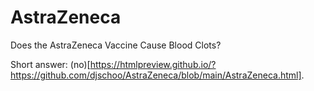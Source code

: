 # AstraZeneca
Does the AstraZeneca Vaccine Cause Blood Clots?

Short answer: (no)[https://htmlpreview.github.io/?https://github.com/djschoo/AstraZeneca/blob/main/AstraZeneca.html].
